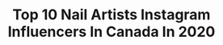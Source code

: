 ---
title: Top 10 Nail Artists Instagram Influencers In Canada In 2020
description: >-
  Find top nail artists Instagram influencers in Canada in 2020. Most popular hashtags: #nails #nailart #nailsofinstagram #nailsalon.
platform: Instagram
hits: 23
text_top: See the most popular Instagram accounts on inBeat.
text_bottom: Our platform aggregates 23 Instagram influencers like this in Canada for you to collaborate.
profiles:
  - username: "nailsfromnars"
    fullname: >-
      Nargis Khan | Tips Nail Bar
    bio: >-
      Nail Artist @tipsnailbar Editorial Manicurist rep'd by @p1magency 📍Toronto, Canada
    location: "Canada"
    followers: 6876
    engagement: 253
    commentsToLikes: 0.105933
    id: ck5hsp28vwyoa0i11zwgylhjd
    verified: false
    hashtags: ""
  - username: "kingstonnails"
    fullname: >-
      Kingston-CEO Of Stiletto Nails
    bio: >-
      Toronto🇨🇦 nails artist , nails accessories supplier Business/Training Inquires Nails appointment & salon info 👉 @stiletto.nails Products purchase 👇
    location: "Canada"
    followers: 140177
    engagement: 115
    commentsToLikes: 0.013181
    id: ck0tzeqzvq3by0i19n6fmibb4
    verified: false
    hashtags: "#nailsofinstagram, #instagood, #ombrenails, #hudabeauty"
  - username: "nyanails"
    fullname: >-
      Becca
    bio: >-
      💅🏻 Nail artist from Canada! 💡 Inspired? #looknyanails 📧 Contact: notyouraveragenails@hotmail.com
    location: "Canada"
    followers: 26095
    engagement: 277
    commentsToLikes: 0.020312
    id: ck5hsqap8x0hr0i11bnjxo69h
    verified: false
    hashtags: "#one, #looknyanails, #lovesickgirls, #happy"
  - username: "jenny.jennys"
    fullname: >-
      Jenny’s Nail
    bio: >-
      📍TORONTO 🇨🇦 🧚‍♂️European nail expert #yorkville#nails 🧚‍♂️12 years of experience 🧚TRAINING AVAILABLE 🧚‍♂️ONLINE TRAINING SOON 💋
    location: "Canada"
    followers: 32706
    engagement: 2361
    commentsToLikes: 0.003110
    id: ckf5r2doxb6ie0j23l1b2pwqd
    verified: false
    hashtags: "#nailstyle, #nailpro, #nailsonfleek, #nailinspo"
  - username: "natashaharton"
    fullname: >-
      Natasha Harton Nails
    bio: >-
      Ugly Duckling Master Educator Victoria, BC
    location: "Canada"
    followers: 57261
    engagement: 320
    commentsToLikes: 0.026277
    id: ck0tybkaumaxh0i192yfozbf7
    verified: false
    hashtags: "#halloween, #nailartaddict, #natashaharton, #pastelnails"
  - username: "vivianwong_"
    fullname: >-
      V
    bio: >-
      🥀
    location: "Canada"
    followers: 18661
    engagement: 589
    commentsToLikes: 0.050896
    id: ck0vww6iuvvt90i19rap5fjx1
    verified: false
    hashtags: "#toronto, #streetmagazine, #outfitsociety, #highsnobiety"
  - username: "candynailbar"
    fullname: >-
      Bar à Ongles CANDY Nail Bar
    bio: >-
      💗A BIENTOT💗 💅Shellac | Ongles Gel | Pedicure | Nail Art 💗Est.2009 @tamaradilullo 💗Custom PRESS-ONS DM us! 💟 BOUTIQUE & PRESS-ONS
    location: "Canada"
    followers: 15572
    engagement: 52
    commentsToLikes: 0.060686
    id: ck6uc5zp2dq1r0j712jwbateq
    verified: false
    hashtags: "#springnails, #sailormoonnails, #nailsmontreal, #nailstagram"
  - username: "miriannjoh"
    fullname: >-
      Mirian Njoh
    bio: >-
      🎙️ Host @welovetoseeitpodcast 💡 Creating and curating a life of style and art 📍Toronto (🇱🇷 x 🇳🇬) 📧 info@miriannjoh.com
    location: "Canada"
    followers: 20400
    engagement: 563
    commentsToLikes: 0.039640
    id: ck0u6kba824vc0i19sjowmvva
    verified: false
    hashtags: "#whatimwearing, #earringstyle, #hairjourney, #braidstyle"
  - username: "mutarimusic"
    fullname: >-
      ✨🌴🍍MUTARI🍍🌴✨
    bio: >-
      🧿👁444👁🧿 🇨🇲🇩🇪 🇨🇦 F O R E I G N 🌍 S O U N D “MOMMA” 👸🏾 Available Everywhere ⬇️
    location: "Canada"
    followers: 20669
    engagement: 605
    commentsToLikes: 0.111506
    id: ck6uhf8ry8rv70j71s3jldu3b
    verified: false
    hashtags: "#rap, #party, #remix, #photooftheday"
  - username: "_sahibadhaliwal_"
    fullname: >-
      SAHIBA KAUR DHALIWAL
    bio: >-
      Makeup • Fashion • Lifestyle Freelance Makeup Artist 💌Email for all inquiries @maharanistudio_ 📍Vancouver, BC
    location: "Canada"
    followers: 19247
    engagement: 1710
    commentsToLikes: 0.037488
    id: ck9wor41o68vm0j78p123uwpf
    verified: false
    hashtags: "#narscosmetics, #punjabimodel, #indigo, #pixibypetra"
---